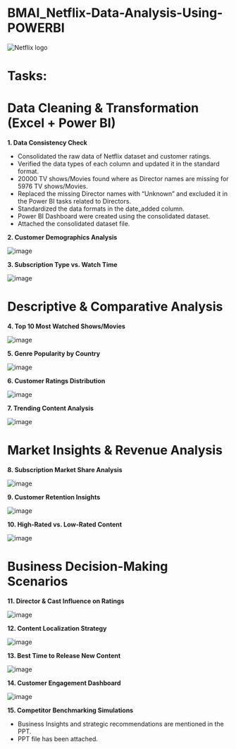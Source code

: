 # BMAI_Netflix-Data-Analysis-Using-POWERBI

![Netflix logo](https://github.com/user-attachments/assets/37a1835c-eaae-4add-9902-74473f77ce5f)

# Tasks:

# Data Cleaning & Transformation (Excel + Power BI)

**1. Data Consistency Check**

* Consolidated the raw data of Netflix dataset and customer ratings.
* Verified the data types of each column and updated it in the standard format.
* 20000 TV shows/Movies found where as Director names are missing for 5976 TV shows/Movies.
* Replaced the missing Director names with “Unknown” and excluded it in the Power BI tasks related to Directors.
* Standardized the data formats in the date_added column.
* Power BI Dashboard were created using the consolidated dataset.
* Attached the consolidated dataset file.
  
**2. Customer Demographics Analysis**

![image](https://github.com/user-attachments/assets/05bdc0fe-4ceb-4b99-81c3-4ba107eceec7)

**3. Subscription Type vs. Watch Time**

![image](https://github.com/user-attachments/assets/f5c2d25d-cae3-4483-9b89-a85c6f13d236)

# Descriptive & Comparative Analysis

**4. Top 10 Most Watched Shows/Movies**

![image](https://github.com/user-attachments/assets/dee7eea4-9918-4e48-867f-9ca5219d8da5)

**5. Genre Popularity by Country**

![image](https://github.com/user-attachments/assets/2a566aa9-02f0-4a5b-940d-821776163fa5)

**6. Customer Ratings Distribution**

![image](https://github.com/user-attachments/assets/a5b3d80f-be0c-4001-9ac6-c8e3193aadf9)

**7. Trending Content Analysis**

![image](https://github.com/user-attachments/assets/e42913ab-cb1e-4bd3-95fe-ce914473a812)

# Market Insights & Revenue Analysis

**8. Subscription Market Share Analysis**

![image](https://github.com/user-attachments/assets/fa243521-c5b4-4b1b-8c36-416c68cedf38)

**9. Customer Retention Insights**

![image](https://github.com/user-attachments/assets/0e6abc5f-18e1-42d1-927a-44ab55fe7761)

**10. High-Rated vs. Low-Rated Content**

![image](https://github.com/user-attachments/assets/fb1c1c41-5ee8-4b75-b321-66d4713cfc31)

# Business Decision-Making Scenarios

**11. Director & Cast Influence on Ratings**

![image](https://github.com/user-attachments/assets/9a0174a3-0097-4ba7-afb4-b368a7c1800e)

**12. Content Localization Strategy**

![image](https://github.com/user-attachments/assets/0b7c96ff-3b2f-4a81-8122-9fb85f9b5efc)

**13. Best Time to Release New Content**

![image](https://github.com/user-attachments/assets/ff5f4cf4-fd5e-4f62-b6c5-7c431735ace0)

**14. Customer Engagement Dashboard**

![image](https://github.com/user-attachments/assets/1ab21db8-a0c4-4f9a-8e3f-53fa4ad38b73)

**15. Competitor Benchmarking Simulations**

* Business Insights and strategic recommendations are mentioned in the PPT.
* PPT file has been attached.
